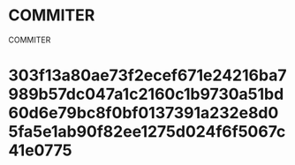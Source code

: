 # COMMITER
COMMITER






# 303f13a80ae73f2ecef671e24216ba7989b57dc047a1c2160c1b9730a51bd60d6e79bc8f0bf0137391a232e8d05fa5e1ab90f82ee1275d024f6f5067c41e0775
